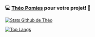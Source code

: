 ### 💻 [Théo Pomies](https://www.malt.fr/profile/theopomies) pour votre projet! 🦕

[![Stats Github de Théo](https://github-readme-stats.vercel.app/api?username=KenKakura&count_private=true&show_icons=true&theme=tokyonight)](https://github.com/KenKakura)

[![Top Langs](https://github-readme-stats.vercel.app/api/top-langs/?username=KenKakura&count_private=true&theme=tokyonight)](https://github.com/KenKakura)
